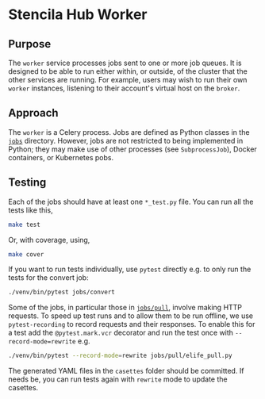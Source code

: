 # Stencila Hub Worker

## Purpose

The `worker` service processes jobs sent to one or more job queues. It is designed to be able to run either within, or outside, of the cluster that the other services are running. For example, users may wish to run their own `worker` instances, listening to their account's virtual host on the `broker`.

## Approach

The `worker` is a Celery process. Jobs are defined as Python classes in the [`jobs`](jobs) directory. However, jobs are not restricted to being implemented in Python; they may make use of other processes (see `SubprocessJob`), Docker containers, or Kubernetes pobs.

## Testing

Each of the jobs should have at least one `*_test.py` file. You can run all the tests like this,

```sh
make test
```

Or, with coverage, using,

```sh
make cover
```

If you want to run tests individually, use `pytest` directly e.g. to only run the tests for the convert job:

```sh
./venv/bin/pytest jobs/convert
```

Some of the jobs, in particular those in [`jobs/pull`](jobs/pull), involve making HTTP requests. To speed up test runs and to allow them to be run offline, we use `pytest-recording` to record requests and their responses. To enable this for a test add the `@pytest.mark.vcr` decorator and run the test once with `--record-mode=rewrite` e.g.

```bash
./venv/bin/pytest --record-mode=rewrite jobs/pull/elife_pull.py
```

The generated YAML files in the `casettes` folder should be committed. If needs be, you can run tests again with `rewrite` mode to update the casettes.
